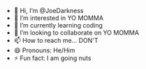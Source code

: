 - 👋 Hi, I’m @JoeDarkness
- 👀 I’m interested in YO MOMMA
- 🌱 I’m currently learning coding
- 💞️ I’m looking to collaborate on YO MOMMA
- 📫 How to reach me... DON'T
- 😄 Pronouns: He/Him
- ⚡ Fun fact: I am going nuts

<!---
JoeDarkness/JoeDarkness is a ✨ special ✨ repository because its `README.md` (this file) appears on your GitHub profile.
You can click the Preview link to take a look at your changes.
--->
